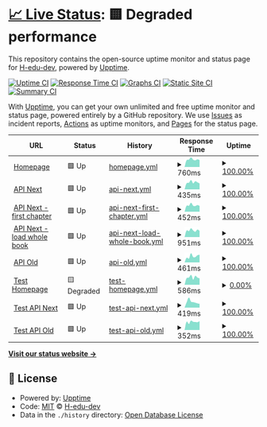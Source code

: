 # [📈 Live Status](https://H-edu-dev.github.io/upptime): <!--live status--> **🟨 Degraded performance**

This repository contains the open-source uptime monitor and status page for [H-edu-dev](https://H-edu-dev.github.io/upptime), powered by [Upptime](https://github.com/upptime/upptime).

[![Uptime CI](https://github.com/H-edu-dev/upptime/workflows/Uptime%20CI/badge.svg)](https://github.com/H-edu-dev/upptime/actions?query=workflow%3A%22Uptime+CI%22)
[![Response Time CI](https://github.com/H-edu-dev/upptime/workflows/Response%20Time%20CI/badge.svg)](https://github.com/H-edu-dev/upptime/actions?query=workflow%3A%22Response+Time+CI%22)
[![Graphs CI](https://github.com/H-edu-dev/upptime/workflows/Graphs%20CI/badge.svg)](https://github.com/H-edu-dev/upptime/actions?query=workflow%3A%22Graphs+CI%22)
[![Static Site CI](https://github.com/H-edu-dev/upptime/workflows/Static%20Site%20CI/badge.svg)](https://github.com/H-edu-dev/upptime/actions?query=workflow%3A%22Static+Site+CI%22)
[![Summary CI](https://github.com/H-edu-dev/upptime/workflows/Summary%20CI/badge.svg)](https://github.com/H-edu-dev/upptime/actions?query=workflow%3A%22Summary+CI%22)

With [Upptime](https://upptime.js.org), you can get your own unlimited and free uptime monitor and status page, powered entirely by a GitHub repository. We use [Issues](https://github.com/H-edu-dev/upptime/issues) as incident reports, [Actions](https://github.com/H-edu-dev/upptime/actions) as uptime monitors, and [Pages](https://H-edu-dev.github.io/upptime) for the status page.

<!--start: status pages-->
<!-- This summary is generated by Upptime (https://github.com/upptime/upptime) -->
<!-- Do not edit this manually, your changes will be overwritten -->
<!-- prettier-ignore -->
| URL | Status | History | Response Time | Uptime |
| --- | ------ | ------- | ------------- | ------ |
| <img alt="" src="https://icons.duckduckgo.com/ip3/h-edu.cz.ico" height="13"> [Homepage](https://h-edu.cz) | 🟩 Up | [homepage.yml](https://github.com/H-edu-dev/upptime/commits/HEAD/history/homepage.yml) | <details><summary><img alt="Response time graph" src="./graphs/homepage/response-time-week.png" height="20"> 760ms</summary><br><a href="https://H-edu-dev.github.io/upptime/history/homepage"><img alt="Response time 797" src="https://img.shields.io/endpoint?url=https%3A%2F%2Fraw.githubusercontent.com%2FH-edu-dev%2Fupptime%2FHEAD%2Fapi%2Fhomepage%2Fresponse-time.json"></a><br><a href="https://H-edu-dev.github.io/upptime/history/homepage"><img alt="24-hour response time 807" src="https://img.shields.io/endpoint?url=https%3A%2F%2Fraw.githubusercontent.com%2FH-edu-dev%2Fupptime%2FHEAD%2Fapi%2Fhomepage%2Fresponse-time-day.json"></a><br><a href="https://H-edu-dev.github.io/upptime/history/homepage"><img alt="7-day response time 760" src="https://img.shields.io/endpoint?url=https%3A%2F%2Fraw.githubusercontent.com%2FH-edu-dev%2Fupptime%2FHEAD%2Fapi%2Fhomepage%2Fresponse-time-week.json"></a><br><a href="https://H-edu-dev.github.io/upptime/history/homepage"><img alt="30-day response time 791" src="https://img.shields.io/endpoint?url=https%3A%2F%2Fraw.githubusercontent.com%2FH-edu-dev%2Fupptime%2FHEAD%2Fapi%2Fhomepage%2Fresponse-time-month.json"></a><br><a href="https://H-edu-dev.github.io/upptime/history/homepage"><img alt="1-year response time 828" src="https://img.shields.io/endpoint?url=https%3A%2F%2Fraw.githubusercontent.com%2FH-edu-dev%2Fupptime%2FHEAD%2Fapi%2Fhomepage%2Fresponse-time-year.json"></a></details> | <details><summary><a href="https://H-edu-dev.github.io/upptime/history/homepage">100.00%</a></summary><a href="https://H-edu-dev.github.io/upptime/history/homepage"><img alt="All-time uptime 99.98%" src="https://img.shields.io/endpoint?url=https%3A%2F%2Fraw.githubusercontent.com%2FH-edu-dev%2Fupptime%2FHEAD%2Fapi%2Fhomepage%2Fuptime.json"></a><br><a href="https://H-edu-dev.github.io/upptime/history/homepage"><img alt="24-hour uptime 100.00%" src="https://img.shields.io/endpoint?url=https%3A%2F%2Fraw.githubusercontent.com%2FH-edu-dev%2Fupptime%2FHEAD%2Fapi%2Fhomepage%2Fuptime-day.json"></a><br><a href="https://H-edu-dev.github.io/upptime/history/homepage"><img alt="7-day uptime 100.00%" src="https://img.shields.io/endpoint?url=https%3A%2F%2Fraw.githubusercontent.com%2FH-edu-dev%2Fupptime%2FHEAD%2Fapi%2Fhomepage%2Fuptime-week.json"></a><br><a href="https://H-edu-dev.github.io/upptime/history/homepage"><img alt="30-day uptime 100.00%" src="https://img.shields.io/endpoint?url=https%3A%2F%2Fraw.githubusercontent.com%2FH-edu-dev%2Fupptime%2FHEAD%2Fapi%2Fhomepage%2Fuptime-month.json"></a><br><a href="https://H-edu-dev.github.io/upptime/history/homepage"><img alt="1-year uptime 99.99%" src="https://img.shields.io/endpoint?url=https%3A%2F%2Fraw.githubusercontent.com%2FH-edu-dev%2Fupptime%2FHEAD%2Fapi%2Fhomepage%2Fuptime-year.json"></a></details>
| <img alt="" src="https://icons.duckduckgo.com/ip3/api-next.h-edu.cz.ico" height="13"> [API Next](https://api-next.h-edu.cz/content.api/health) | 🟩 Up | [api-next.yml](https://github.com/H-edu-dev/upptime/commits/HEAD/history/api-next.yml) | <details><summary><img alt="Response time graph" src="./graphs/api-next/response-time-week.png" height="20"> 435ms</summary><br><a href="https://H-edu-dev.github.io/upptime/history/api-next"><img alt="Response time 523" src="https://img.shields.io/endpoint?url=https%3A%2F%2Fraw.githubusercontent.com%2FH-edu-dev%2Fupptime%2FHEAD%2Fapi%2Fapi-next%2Fresponse-time.json"></a><br><a href="https://H-edu-dev.github.io/upptime/history/api-next"><img alt="24-hour response time 502" src="https://img.shields.io/endpoint?url=https%3A%2F%2Fraw.githubusercontent.com%2FH-edu-dev%2Fupptime%2FHEAD%2Fapi%2Fapi-next%2Fresponse-time-day.json"></a><br><a href="https://H-edu-dev.github.io/upptime/history/api-next"><img alt="7-day response time 435" src="https://img.shields.io/endpoint?url=https%3A%2F%2Fraw.githubusercontent.com%2FH-edu-dev%2Fupptime%2FHEAD%2Fapi%2Fapi-next%2Fresponse-time-week.json"></a><br><a href="https://H-edu-dev.github.io/upptime/history/api-next"><img alt="30-day response time 422" src="https://img.shields.io/endpoint?url=https%3A%2F%2Fraw.githubusercontent.com%2FH-edu-dev%2Fupptime%2FHEAD%2Fapi%2Fapi-next%2Fresponse-time-month.json"></a><br><a href="https://H-edu-dev.github.io/upptime/history/api-next"><img alt="1-year response time 503" src="https://img.shields.io/endpoint?url=https%3A%2F%2Fraw.githubusercontent.com%2FH-edu-dev%2Fupptime%2FHEAD%2Fapi%2Fapi-next%2Fresponse-time-year.json"></a></details> | <details><summary><a href="https://H-edu-dev.github.io/upptime/history/api-next">100.00%</a></summary><a href="https://H-edu-dev.github.io/upptime/history/api-next"><img alt="All-time uptime 98.80%" src="https://img.shields.io/endpoint?url=https%3A%2F%2Fraw.githubusercontent.com%2FH-edu-dev%2Fupptime%2FHEAD%2Fapi%2Fapi-next%2Fuptime.json"></a><br><a href="https://H-edu-dev.github.io/upptime/history/api-next"><img alt="24-hour uptime 100.00%" src="https://img.shields.io/endpoint?url=https%3A%2F%2Fraw.githubusercontent.com%2FH-edu-dev%2Fupptime%2FHEAD%2Fapi%2Fapi-next%2Fuptime-day.json"></a><br><a href="https://H-edu-dev.github.io/upptime/history/api-next"><img alt="7-day uptime 100.00%" src="https://img.shields.io/endpoint?url=https%3A%2F%2Fraw.githubusercontent.com%2FH-edu-dev%2Fupptime%2FHEAD%2Fapi%2Fapi-next%2Fuptime-week.json"></a><br><a href="https://H-edu-dev.github.io/upptime/history/api-next"><img alt="30-day uptime 100.00%" src="https://img.shields.io/endpoint?url=https%3A%2F%2Fraw.githubusercontent.com%2FH-edu-dev%2Fupptime%2FHEAD%2Fapi%2Fapi-next%2Fuptime-month.json"></a><br><a href="https://H-edu-dev.github.io/upptime/history/api-next"><img alt="1-year uptime 97.99%" src="https://img.shields.io/endpoint?url=https%3A%2F%2Fraw.githubusercontent.com%2FH-edu-dev%2Fupptime%2FHEAD%2Fapi%2Fapi-next%2Fuptime-year.json"></a></details>
| <img alt="" src="https://icons.duckduckgo.com/ip3/h-edu.cz.ico" height="13"> [API Next - first chapter](https://h-edu.cz/content.api/book/book-a?includeChapterContentParts) | 🟩 Up | [api-next-first-chapter.yml](https://github.com/H-edu-dev/upptime/commits/HEAD/history/api-next-first-chapter.yml) | <details><summary><img alt="Response time graph" src="./graphs/api-next-first-chapter/response-time-week.png" height="20"> 452ms</summary><br><a href="https://H-edu-dev.github.io/upptime/history/api-next-first-chapter"><img alt="Response time 675" src="https://img.shields.io/endpoint?url=https%3A%2F%2Fraw.githubusercontent.com%2FH-edu-dev%2Fupptime%2FHEAD%2Fapi%2Fapi-next-first-chapter%2Fresponse-time.json"></a><br><a href="https://H-edu-dev.github.io/upptime/history/api-next-first-chapter"><img alt="24-hour response time 475" src="https://img.shields.io/endpoint?url=https%3A%2F%2Fraw.githubusercontent.com%2FH-edu-dev%2Fupptime%2FHEAD%2Fapi%2Fapi-next-first-chapter%2Fresponse-time-day.json"></a><br><a href="https://H-edu-dev.github.io/upptime/history/api-next-first-chapter"><img alt="7-day response time 452" src="https://img.shields.io/endpoint?url=https%3A%2F%2Fraw.githubusercontent.com%2FH-edu-dev%2Fupptime%2FHEAD%2Fapi%2Fapi-next-first-chapter%2Fresponse-time-week.json"></a><br><a href="https://H-edu-dev.github.io/upptime/history/api-next-first-chapter"><img alt="30-day response time 491" src="https://img.shields.io/endpoint?url=https%3A%2F%2Fraw.githubusercontent.com%2FH-edu-dev%2Fupptime%2FHEAD%2Fapi%2Fapi-next-first-chapter%2Fresponse-time-month.json"></a><br><a href="https://H-edu-dev.github.io/upptime/history/api-next-first-chapter"><img alt="1-year response time 686" src="https://img.shields.io/endpoint?url=https%3A%2F%2Fraw.githubusercontent.com%2FH-edu-dev%2Fupptime%2FHEAD%2Fapi%2Fapi-next-first-chapter%2Fresponse-time-year.json"></a></details> | <details><summary><a href="https://H-edu-dev.github.io/upptime/history/api-next-first-chapter">100.00%</a></summary><a href="https://H-edu-dev.github.io/upptime/history/api-next-first-chapter"><img alt="All-time uptime 99.98%" src="https://img.shields.io/endpoint?url=https%3A%2F%2Fraw.githubusercontent.com%2FH-edu-dev%2Fupptime%2FHEAD%2Fapi%2Fapi-next-first-chapter%2Fuptime.json"></a><br><a href="https://H-edu-dev.github.io/upptime/history/api-next-first-chapter"><img alt="24-hour uptime 100.00%" src="https://img.shields.io/endpoint?url=https%3A%2F%2Fraw.githubusercontent.com%2FH-edu-dev%2Fupptime%2FHEAD%2Fapi%2Fapi-next-first-chapter%2Fuptime-day.json"></a><br><a href="https://H-edu-dev.github.io/upptime/history/api-next-first-chapter"><img alt="7-day uptime 100.00%" src="https://img.shields.io/endpoint?url=https%3A%2F%2Fraw.githubusercontent.com%2FH-edu-dev%2Fupptime%2FHEAD%2Fapi%2Fapi-next-first-chapter%2Fuptime-week.json"></a><br><a href="https://H-edu-dev.github.io/upptime/history/api-next-first-chapter"><img alt="30-day uptime 100.00%" src="https://img.shields.io/endpoint?url=https%3A%2F%2Fraw.githubusercontent.com%2FH-edu-dev%2Fupptime%2FHEAD%2Fapi%2Fapi-next-first-chapter%2Fuptime-month.json"></a><br><a href="https://H-edu-dev.github.io/upptime/history/api-next-first-chapter"><img alt="1-year uptime 99.98%" src="https://img.shields.io/endpoint?url=https%3A%2F%2Fraw.githubusercontent.com%2FH-edu-dev%2Fupptime%2FHEAD%2Fapi%2Fapi-next-first-chapter%2Fuptime-year.json"></a></details>
| <img alt="" src="https://icons.duckduckgo.com/ip3/h-edu.cz.ico" height="13"> [API Next - load whole book](https://h-edu.cz/content.api/book/book-a/chaptersContent) | 🟩 Up | [api-next-load-whole-book.yml](https://github.com/H-edu-dev/upptime/commits/HEAD/history/api-next-load-whole-book.yml) | <details><summary><img alt="Response time graph" src="./graphs/api-next-load-whole-book/response-time-week.png" height="20"> 951ms</summary><br><a href="https://H-edu-dev.github.io/upptime/history/api-next-load-whole-book"><img alt="Response time 2454" src="https://img.shields.io/endpoint?url=https%3A%2F%2Fraw.githubusercontent.com%2FH-edu-dev%2Fupptime%2FHEAD%2Fapi%2Fapi-next-load-whole-book%2Fresponse-time.json"></a><br><a href="https://H-edu-dev.github.io/upptime/history/api-next-load-whole-book"><img alt="24-hour response time 1086" src="https://img.shields.io/endpoint?url=https%3A%2F%2Fraw.githubusercontent.com%2FH-edu-dev%2Fupptime%2FHEAD%2Fapi%2Fapi-next-load-whole-book%2Fresponse-time-day.json"></a><br><a href="https://H-edu-dev.github.io/upptime/history/api-next-load-whole-book"><img alt="7-day response time 951" src="https://img.shields.io/endpoint?url=https%3A%2F%2Fraw.githubusercontent.com%2FH-edu-dev%2Fupptime%2FHEAD%2Fapi%2Fapi-next-load-whole-book%2Fresponse-time-week.json"></a><br><a href="https://H-edu-dev.github.io/upptime/history/api-next-load-whole-book"><img alt="30-day response time 1035" src="https://img.shields.io/endpoint?url=https%3A%2F%2Fraw.githubusercontent.com%2FH-edu-dev%2Fupptime%2FHEAD%2Fapi%2Fapi-next-load-whole-book%2Fresponse-time-month.json"></a><br><a href="https://H-edu-dev.github.io/upptime/history/api-next-load-whole-book"><img alt="1-year response time 2664" src="https://img.shields.io/endpoint?url=https%3A%2F%2Fraw.githubusercontent.com%2FH-edu-dev%2Fupptime%2FHEAD%2Fapi%2Fapi-next-load-whole-book%2Fresponse-time-year.json"></a></details> | <details><summary><a href="https://H-edu-dev.github.io/upptime/history/api-next-load-whole-book">100.00%</a></summary><a href="https://H-edu-dev.github.io/upptime/history/api-next-load-whole-book"><img alt="All-time uptime 99.90%" src="https://img.shields.io/endpoint?url=https%3A%2F%2Fraw.githubusercontent.com%2FH-edu-dev%2Fupptime%2FHEAD%2Fapi%2Fapi-next-load-whole-book%2Fuptime.json"></a><br><a href="https://H-edu-dev.github.io/upptime/history/api-next-load-whole-book"><img alt="24-hour uptime 100.00%" src="https://img.shields.io/endpoint?url=https%3A%2F%2Fraw.githubusercontent.com%2FH-edu-dev%2Fupptime%2FHEAD%2Fapi%2Fapi-next-load-whole-book%2Fuptime-day.json"></a><br><a href="https://H-edu-dev.github.io/upptime/history/api-next-load-whole-book"><img alt="7-day uptime 100.00%" src="https://img.shields.io/endpoint?url=https%3A%2F%2Fraw.githubusercontent.com%2FH-edu-dev%2Fupptime%2FHEAD%2Fapi%2Fapi-next-load-whole-book%2Fuptime-week.json"></a><br><a href="https://H-edu-dev.github.io/upptime/history/api-next-load-whole-book"><img alt="30-day uptime 100.00%" src="https://img.shields.io/endpoint?url=https%3A%2F%2Fraw.githubusercontent.com%2FH-edu-dev%2Fupptime%2FHEAD%2Fapi%2Fapi-next-load-whole-book%2Fuptime-month.json"></a><br><a href="https://H-edu-dev.github.io/upptime/history/api-next-load-whole-book"><img alt="1-year uptime 99.86%" src="https://img.shields.io/endpoint?url=https%3A%2F%2Fraw.githubusercontent.com%2FH-edu-dev%2Fupptime%2FHEAD%2Fapi%2Fapi-next-load-whole-book%2Fuptime-year.json"></a></details>
| <img alt="" src="https://icons.duckduckgo.com/ip3/api2.h-edu.cz.ico" height="13"> [API Old](https://api2.h-edu.cz) | 🟩 Up | [api-old.yml](https://github.com/H-edu-dev/upptime/commits/HEAD/history/api-old.yml) | <details><summary><img alt="Response time graph" src="./graphs/api-old/response-time-week.png" height="20"> 461ms</summary><br><a href="https://H-edu-dev.github.io/upptime/history/api-old"><img alt="Response time 502" src="https://img.shields.io/endpoint?url=https%3A%2F%2Fraw.githubusercontent.com%2FH-edu-dev%2Fupptime%2FHEAD%2Fapi%2Fapi-old%2Fresponse-time.json"></a><br><a href="https://H-edu-dev.github.io/upptime/history/api-old"><img alt="24-hour response time 570" src="https://img.shields.io/endpoint?url=https%3A%2F%2Fraw.githubusercontent.com%2FH-edu-dev%2Fupptime%2FHEAD%2Fapi%2Fapi-old%2Fresponse-time-day.json"></a><br><a href="https://H-edu-dev.github.io/upptime/history/api-old"><img alt="7-day response time 461" src="https://img.shields.io/endpoint?url=https%3A%2F%2Fraw.githubusercontent.com%2FH-edu-dev%2Fupptime%2FHEAD%2Fapi%2Fapi-old%2Fresponse-time-week.json"></a><br><a href="https://H-edu-dev.github.io/upptime/history/api-old"><img alt="30-day response time 452" src="https://img.shields.io/endpoint?url=https%3A%2F%2Fraw.githubusercontent.com%2FH-edu-dev%2Fupptime%2FHEAD%2Fapi%2Fapi-old%2Fresponse-time-month.json"></a><br><a href="https://H-edu-dev.github.io/upptime/history/api-old"><img alt="1-year response time 502" src="https://img.shields.io/endpoint?url=https%3A%2F%2Fraw.githubusercontent.com%2FH-edu-dev%2Fupptime%2FHEAD%2Fapi%2Fapi-old%2Fresponse-time-year.json"></a></details> | <details><summary><a href="https://H-edu-dev.github.io/upptime/history/api-old">100.00%</a></summary><a href="https://H-edu-dev.github.io/upptime/history/api-old"><img alt="All-time uptime 99.99%" src="https://img.shields.io/endpoint?url=https%3A%2F%2Fraw.githubusercontent.com%2FH-edu-dev%2Fupptime%2FHEAD%2Fapi%2Fapi-old%2Fuptime.json"></a><br><a href="https://H-edu-dev.github.io/upptime/history/api-old"><img alt="24-hour uptime 100.00%" src="https://img.shields.io/endpoint?url=https%3A%2F%2Fraw.githubusercontent.com%2FH-edu-dev%2Fupptime%2FHEAD%2Fapi%2Fapi-old%2Fuptime-day.json"></a><br><a href="https://H-edu-dev.github.io/upptime/history/api-old"><img alt="7-day uptime 100.00%" src="https://img.shields.io/endpoint?url=https%3A%2F%2Fraw.githubusercontent.com%2FH-edu-dev%2Fupptime%2FHEAD%2Fapi%2Fapi-old%2Fuptime-week.json"></a><br><a href="https://H-edu-dev.github.io/upptime/history/api-old"><img alt="30-day uptime 100.00%" src="https://img.shields.io/endpoint?url=https%3A%2F%2Fraw.githubusercontent.com%2FH-edu-dev%2Fupptime%2FHEAD%2Fapi%2Fapi-old%2Fuptime-month.json"></a><br><a href="https://H-edu-dev.github.io/upptime/history/api-old"><img alt="1-year uptime 100.00%" src="https://img.shields.io/endpoint?url=https%3A%2F%2Fraw.githubusercontent.com%2FH-edu-dev%2Fupptime%2FHEAD%2Fapi%2Fapi-old%2Fuptime-year.json"></a></details>
| <img alt="" src="https://icons.duckduckgo.com/ip3/test.h-edu.cz.ico" height="13"> [Test Homepage](https://test.h-edu.cz) | 🟨 Degraded | [test-homepage.yml](https://github.com/H-edu-dev/upptime/commits/HEAD/history/test-homepage.yml) | <details><summary><img alt="Response time graph" src="./graphs/test-homepage/response-time-week.png" height="20"> 586ms</summary><br><a href="https://H-edu-dev.github.io/upptime/history/test-homepage"><img alt="Response time 621" src="https://img.shields.io/endpoint?url=https%3A%2F%2Fraw.githubusercontent.com%2FH-edu-dev%2Fupptime%2FHEAD%2Fapi%2Ftest-homepage%2Fresponse-time.json"></a><br><a href="https://H-edu-dev.github.io/upptime/history/test-homepage"><img alt="24-hour response time 558" src="https://img.shields.io/endpoint?url=https%3A%2F%2Fraw.githubusercontent.com%2FH-edu-dev%2Fupptime%2FHEAD%2Fapi%2Ftest-homepage%2Fresponse-time-day.json"></a><br><a href="https://H-edu-dev.github.io/upptime/history/test-homepage"><img alt="7-day response time 586" src="https://img.shields.io/endpoint?url=https%3A%2F%2Fraw.githubusercontent.com%2FH-edu-dev%2Fupptime%2FHEAD%2Fapi%2Ftest-homepage%2Fresponse-time-week.json"></a><br><a href="https://H-edu-dev.github.io/upptime/history/test-homepage"><img alt="30-day response time 594" src="https://img.shields.io/endpoint?url=https%3A%2F%2Fraw.githubusercontent.com%2FH-edu-dev%2Fupptime%2FHEAD%2Fapi%2Ftest-homepage%2Fresponse-time-month.json"></a><br><a href="https://H-edu-dev.github.io/upptime/history/test-homepage"><img alt="1-year response time 616" src="https://img.shields.io/endpoint?url=https%3A%2F%2Fraw.githubusercontent.com%2FH-edu-dev%2Fupptime%2FHEAD%2Fapi%2Ftest-homepage%2Fresponse-time-year.json"></a></details> | <details><summary><a href="https://H-edu-dev.github.io/upptime/history/test-homepage">0.00%</a></summary><a href="https://H-edu-dev.github.io/upptime/history/test-homepage"><img alt="All-time uptime 90.37%" src="https://img.shields.io/endpoint?url=https%3A%2F%2Fraw.githubusercontent.com%2FH-edu-dev%2Fupptime%2FHEAD%2Fapi%2Ftest-homepage%2Fuptime.json"></a><br><a href="https://H-edu-dev.github.io/upptime/history/test-homepage"><img alt="24-hour uptime 0.00%" src="https://img.shields.io/endpoint?url=https%3A%2F%2Fraw.githubusercontent.com%2FH-edu-dev%2Fupptime%2FHEAD%2Fapi%2Ftest-homepage%2Fuptime-day.json"></a><br><a href="https://H-edu-dev.github.io/upptime/history/test-homepage"><img alt="7-day uptime 0.00%" src="https://img.shields.io/endpoint?url=https%3A%2F%2Fraw.githubusercontent.com%2FH-edu-dev%2Fupptime%2FHEAD%2Fapi%2Ftest-homepage%2Fuptime-week.json"></a><br><a href="https://H-edu-dev.github.io/upptime/history/test-homepage"><img alt="30-day uptime 1.38%" src="https://img.shields.io/endpoint?url=https%3A%2F%2Fraw.githubusercontent.com%2FH-edu-dev%2Fupptime%2FHEAD%2Fapi%2Ftest-homepage%2Fuptime-month.json"></a><br><a href="https://H-edu-dev.github.io/upptime/history/test-homepage"><img alt="1-year uptime 89.23%" src="https://img.shields.io/endpoint?url=https%3A%2F%2Fraw.githubusercontent.com%2FH-edu-dev%2Fupptime%2FHEAD%2Fapi%2Ftest-homepage%2Fuptime-year.json"></a></details>
| <img alt="" src="https://icons.duckduckgo.com/ip3/api-next-test.h-edu.cz.ico" height="13"> [Test API Next](https://api-next-test.h-edu.cz/content.api/health) | 🟩 Up | [test-api-next.yml](https://github.com/H-edu-dev/upptime/commits/HEAD/history/test-api-next.yml) | <details><summary><img alt="Response time graph" src="./graphs/test-api-next/response-time-week.png" height="20"> 419ms</summary><br><a href="https://H-edu-dev.github.io/upptime/history/test-api-next"><img alt="Response time 459" src="https://img.shields.io/endpoint?url=https%3A%2F%2Fraw.githubusercontent.com%2FH-edu-dev%2Fupptime%2FHEAD%2Fapi%2Ftest-api-next%2Fresponse-time.json"></a><br><a href="https://H-edu-dev.github.io/upptime/history/test-api-next"><img alt="24-hour response time 557" src="https://img.shields.io/endpoint?url=https%3A%2F%2Fraw.githubusercontent.com%2FH-edu-dev%2Fupptime%2FHEAD%2Fapi%2Ftest-api-next%2Fresponse-time-day.json"></a><br><a href="https://H-edu-dev.github.io/upptime/history/test-api-next"><img alt="7-day response time 419" src="https://img.shields.io/endpoint?url=https%3A%2F%2Fraw.githubusercontent.com%2FH-edu-dev%2Fupptime%2FHEAD%2Fapi%2Ftest-api-next%2Fresponse-time-week.json"></a><br><a href="https://H-edu-dev.github.io/upptime/history/test-api-next"><img alt="30-day response time 400" src="https://img.shields.io/endpoint?url=https%3A%2F%2Fraw.githubusercontent.com%2FH-edu-dev%2Fupptime%2FHEAD%2Fapi%2Ftest-api-next%2Fresponse-time-month.json"></a><br><a href="https://H-edu-dev.github.io/upptime/history/test-api-next"><img alt="1-year response time 445" src="https://img.shields.io/endpoint?url=https%3A%2F%2Fraw.githubusercontent.com%2FH-edu-dev%2Fupptime%2FHEAD%2Fapi%2Ftest-api-next%2Fresponse-time-year.json"></a></details> | <details><summary><a href="https://H-edu-dev.github.io/upptime/history/test-api-next">100.00%</a></summary><a href="https://H-edu-dev.github.io/upptime/history/test-api-next"><img alt="All-time uptime 96.72%" src="https://img.shields.io/endpoint?url=https%3A%2F%2Fraw.githubusercontent.com%2FH-edu-dev%2Fupptime%2FHEAD%2Fapi%2Ftest-api-next%2Fuptime.json"></a><br><a href="https://H-edu-dev.github.io/upptime/history/test-api-next"><img alt="24-hour uptime 100.00%" src="https://img.shields.io/endpoint?url=https%3A%2F%2Fraw.githubusercontent.com%2FH-edu-dev%2Fupptime%2FHEAD%2Fapi%2Ftest-api-next%2Fuptime-day.json"></a><br><a href="https://H-edu-dev.github.io/upptime/history/test-api-next"><img alt="7-day uptime 100.00%" src="https://img.shields.io/endpoint?url=https%3A%2F%2Fraw.githubusercontent.com%2FH-edu-dev%2Fupptime%2FHEAD%2Fapi%2Ftest-api-next%2Fuptime-week.json"></a><br><a href="https://H-edu-dev.github.io/upptime/history/test-api-next"><img alt="30-day uptime 99.87%" src="https://img.shields.io/endpoint?url=https%3A%2F%2Fraw.githubusercontent.com%2FH-edu-dev%2Fupptime%2FHEAD%2Fapi%2Ftest-api-next%2Fuptime-month.json"></a><br><a href="https://H-edu-dev.github.io/upptime/history/test-api-next"><img alt="1-year uptime 94.47%" src="https://img.shields.io/endpoint?url=https%3A%2F%2Fraw.githubusercontent.com%2FH-edu-dev%2Fupptime%2FHEAD%2Fapi%2Ftest-api-next%2Fuptime-year.json"></a></details>
| <img alt="" src="https://icons.duckduckgo.com/ip3/api2-test.h-edu.cz.ico" height="13"> [Test API Old](https://api2-test.h-edu.cz) | 🟩 Up | [test-api-old.yml](https://github.com/H-edu-dev/upptime/commits/HEAD/history/test-api-old.yml) | <details><summary><img alt="Response time graph" src="./graphs/test-api-old/response-time-week.png" height="20"> 352ms</summary><br><a href="https://H-edu-dev.github.io/upptime/history/test-api-old"><img alt="Response time 448" src="https://img.shields.io/endpoint?url=https%3A%2F%2Fraw.githubusercontent.com%2FH-edu-dev%2Fupptime%2FHEAD%2Fapi%2Ftest-api-old%2Fresponse-time.json"></a><br><a href="https://H-edu-dev.github.io/upptime/history/test-api-old"><img alt="24-hour response time 313" src="https://img.shields.io/endpoint?url=https%3A%2F%2Fraw.githubusercontent.com%2FH-edu-dev%2Fupptime%2FHEAD%2Fapi%2Ftest-api-old%2Fresponse-time-day.json"></a><br><a href="https://H-edu-dev.github.io/upptime/history/test-api-old"><img alt="7-day response time 352" src="https://img.shields.io/endpoint?url=https%3A%2F%2Fraw.githubusercontent.com%2FH-edu-dev%2Fupptime%2FHEAD%2Fapi%2Ftest-api-old%2Fresponse-time-week.json"></a><br><a href="https://H-edu-dev.github.io/upptime/history/test-api-old"><img alt="30-day response time 418" src="https://img.shields.io/endpoint?url=https%3A%2F%2Fraw.githubusercontent.com%2FH-edu-dev%2Fupptime%2FHEAD%2Fapi%2Ftest-api-old%2Fresponse-time-month.json"></a><br><a href="https://H-edu-dev.github.io/upptime/history/test-api-old"><img alt="1-year response time 444" src="https://img.shields.io/endpoint?url=https%3A%2F%2Fraw.githubusercontent.com%2FH-edu-dev%2Fupptime%2FHEAD%2Fapi%2Ftest-api-old%2Fresponse-time-year.json"></a></details> | <details><summary><a href="https://H-edu-dev.github.io/upptime/history/test-api-old">100.00%</a></summary><a href="https://H-edu-dev.github.io/upptime/history/test-api-old"><img alt="All-time uptime 99.99%" src="https://img.shields.io/endpoint?url=https%3A%2F%2Fraw.githubusercontent.com%2FH-edu-dev%2Fupptime%2FHEAD%2Fapi%2Ftest-api-old%2Fuptime.json"></a><br><a href="https://H-edu-dev.github.io/upptime/history/test-api-old"><img alt="24-hour uptime 100.00%" src="https://img.shields.io/endpoint?url=https%3A%2F%2Fraw.githubusercontent.com%2FH-edu-dev%2Fupptime%2FHEAD%2Fapi%2Ftest-api-old%2Fuptime-day.json"></a><br><a href="https://H-edu-dev.github.io/upptime/history/test-api-old"><img alt="7-day uptime 100.00%" src="https://img.shields.io/endpoint?url=https%3A%2F%2Fraw.githubusercontent.com%2FH-edu-dev%2Fupptime%2FHEAD%2Fapi%2Ftest-api-old%2Fuptime-week.json"></a><br><a href="https://H-edu-dev.github.io/upptime/history/test-api-old"><img alt="30-day uptime 100.00%" src="https://img.shields.io/endpoint?url=https%3A%2F%2Fraw.githubusercontent.com%2FH-edu-dev%2Fupptime%2FHEAD%2Fapi%2Ftest-api-old%2Fuptime-month.json"></a><br><a href="https://H-edu-dev.github.io/upptime/history/test-api-old"><img alt="1-year uptime 100.00%" src="https://img.shields.io/endpoint?url=https%3A%2F%2Fraw.githubusercontent.com%2FH-edu-dev%2Fupptime%2FHEAD%2Fapi%2Ftest-api-old%2Fuptime-year.json"></a></details>

<!--end: status pages-->

[**Visit our status website →**](https://H-edu-dev.github.io/upptime)

## 📄 License

- Powered by: [Upptime](https://github.com/upptime/upptime)
- Code: [MIT](./LICENSE) © [H-edu-dev](https://H-edu-dev.github.io/upptime)
- Data in the `./history` directory: [Open Database License](https://opendatacommons.org/licenses/odbl/1-0/)
